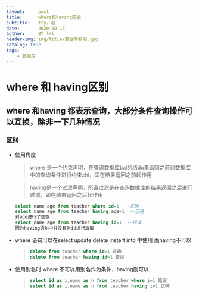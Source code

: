```yaml
---
layout:     post
title:      where和having区别
subtitle:   try，哈
date:       2020-10-13
author:     BY lxl
header-img: img/title/数据库权限.jpg
catalog: true
tags:
    - 数据库
---
```


#  where 和  having区别

##  where 和having 都表示查询，大部分条件查询操作可以互换，除非一下几种情况

###  区别

- 使用角度

  >where 是一个约束声明，在查询数据库bai的结du果返回之前对数据库中的查询条件进行约束zhi，即在结果返回之前起作用

  >having是一个过滤声明，所谓过滤是在查询数据库的结果返回之后进行过滤，即在结果返回之后起作用

  ```sql
  select name age from teacher where id=1  --正确
  select name age from teacher having age=1  --正确
  对age进行了选取
  select name age from teacher having id=1  --错误
  因为having语句中并没有对id进行选取 
  ```

- where 语句可以在select update delete instert into 中使用 而having不可以

  >```sql 
  >delete from teacher where id=1 正确
  >delete from teacher having id=1 错误
  >```

- 使用别名时 where 不可以用别名作为条件，having则可以

  >```sql
  >select id as i,name as n from teacher where i=1 错误
  >select id as i,name as n from teacher having i=1 正确
  >```